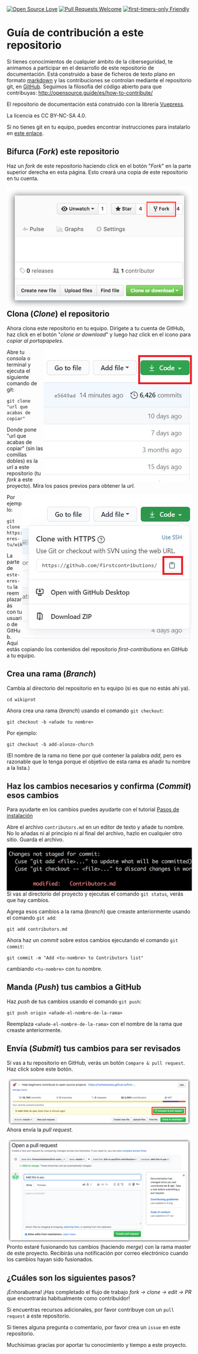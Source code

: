 [![Open Source Love](https://badges.frapsoft.com/os/v1/open-source.svg?v=103)](https://github.com/ellerbrock/open-source-badges/)
[![Pull Requests Welcome](https://img.shields.io/badge/PRs-welcome-brightgreen.svg?style=flat)](http://makeapullrequest.com)
[![first-timers-only Friendly](https://img.shields.io/badge/first--timers--only-friendly-blue.svg)](http://www.firsttimersonly.com/)


# Guía de contribución a este repositorio

Si tienes conocimientos de cualquier ámbito de la ciberseguridad, te animamos a participar en el desarrollo de este repositorio de documentación. Está construido a base de ficheros de texto plano en formato [markdown](https://markdown.es/) y las contribuciones se controlan mediante el repositorio git, en [GitHub](https://github.com/). Seguimos la filosofía del código abierto para que contribuyas: http://opensource.guide/es/how-to-contribute/

El repositorio de documentación está construido con la librería [Vuepress](https://vuepress.vuejs.org/).

La licencia es CC BY-NC-SA 4.0.

Si no tienes git en tu equipo, puedes encontrar instrucciones para instalarlo en [este enlace]( https://help.github.com/articles/set-up-git/ ).

## Bifurca (*Fork*) este repositorio

Haz un *fork* de este repositorio haciendo click en el botón "*Fork*" en la parte superior derecha en esta página.
Esto creará una copia de este repositorio en tu cuenta.

<img style="float: right;" src="./assets/fork.png" alt="fork de este repositorio" />

## Clona (*Clone*) el repositorio

Ahora clona este repositorio en tu equipo. Dirígete a tu cuenta de GitHub, haz click en el botón "*clone or download*" y luego haz click en el icono para *copiar al portapapeles*.

<img style="float: right;" src="./assets/clone.png" alt="clonar este repositorio" />

Abre tu consola o terminal y ejecuta el siguiente comando de git:

```
git clone "url que acabas de copiar"
```

Donde pone "url que acabas de copiar" (sin las comillas dobles) es la *url* a este repositorio (tu *fork* a este proyecto). Mira los pasos previos para obtener la *url*.

<img style="float: right;" src="./assets/copy-to-clipboard.png" alt="copiar URL al portapapeles" />

Por ejemplo:
```
git clone https://github.com/este-eres-tu/wikiprot.git
```
La parte de `este-eres-tu` la reemplazarás con tu usuario de GitHub. Aquí estás copiando los contenidos del repositorio *first-contributions* en GitHub a tu equipo.

## Crea una rama (*Branch*)

Cambia al directorio del repositorio en tu equipo (si es que no estás ahí ya).

```
cd wikiprot
```

Ahora crea una rama (*branch*) usando el comando  `git checkout`:
```
git checkout -b <añade tu nombre>
```

Por ejemplo:
```
git checkout -b add-alonzo-church
```
(El nombre de la rama no tiene por qué contener la palabra *add*, pero es razonable que lo tenga porque el objetivo de esta rama es añadir tu nombre a la lista.)

## Haz los cambios necesarios y confirma (*Commit*) esos cambios

Para ayudarte en los cambios puedes ayudarte con el tutorial [Pasos de instalación](https://github.com/ProtAAPP/wikiprot/tree/master/docs/01_introduccion#pasos-de-instalaci%C3%B3n)

Abre el archivo `contributors.md` en un editor de texto y añade tu nombre. No lo añadas ni al principio ni al final del archivo, hazlo en cualquier otro sitio. Guarda el archivo.

<img style="float: right;" src="./assets/git-status.png" alt="git status" />

Si vas al directorio del proyecto y ejecutas el comando  `git status`, verás que hay cambios.

Agrega esos cambios a la rama (*branch*) que creaste anteriormente usando el comando `git add`:

```
git add contributors.md
```

Ahora haz un *commit* sobre estos cambios ejecutando el comando `git commit`:
```
git commit -m "Add <tu-nombre> to Contributors list"
```
cambiando `<tu-nombre>` con tu nombre.

## Manda (*Push*) tus cambios a GitHub

Haz *push* de tus cambios usando el comando `git push`:
```
git push origin <añade-el-nombre-de-la-rama>
```
Reemplaza `<añade-el-nombre-de-la-rama>` con el nombre de la rama que creaste anteriormente.

## Envía (*Submit*) tus cambios para ser revisados

Si vas a tu repositorio en GitHub, verás un botón `Compare & pull request`. Haz click sobre este botón.

<img style="float: right;" src="./assets/compare-and-pull.png" alt="crea una pull request" />

Ahora envía la *pull request*.

<img style="float: right;" src="./assets/submit-pull-request.png" alt="enviar la pull request" />

Pronto estaré fusionando tus cambios (haciendo *merge*) con la rama master de este proyecto. Recibirás una notificación por correo electrónico cuando los cambios hayan sido fusionados.

## ¿Cuáles son los siguientes pasos?

¡Enhorabuena! ¡Has completado el flujo de trabajo *_fork -> clone -> edit -> PR_* que encontrarás habitualmente como contribuidor!

Si encuentras recursos adicionales, por favor contribuye con un `pull request` a este repositorio.

Si tienes alguna pregunta o comentario, por favor crea un `issue` en este repositorio.

Muchísimas gracias por aportar tu conocimiento y tiempo a este proyecto.
